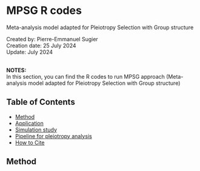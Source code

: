 # MPSG R codes
Meta-analysis model adapted for Pleiotropy Selection with Group structure

Created by: Pierre-Emmanuel Sugier<br>
Creation date: 25 July 2024<br>
Update: July 2024<br>
<br>

**NOTES:**
<br>
In this section, you can find the R codes to run MPSG approach (Meta-analysis model adapted for Pleiotropy Selection with Group structure)

## Table of Contents
- [Method](#running-of-the-pipeline)
- [Application](#application)
- [Simulation study](#simulation-study)
- [Pipeline for pleiotropy analysis](#pipeline)
- [How to Cite](#how-to-cite)

## Method

## 


